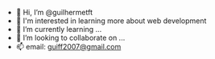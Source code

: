 - 👋 Hi, I’m @guilhermetft
- 👀 I'm interested in learning more about web development 
- 🌱 I’m currently learning ...
- 💞️ I’m looking to collaborate on ...
- 📫 email: guiff2007@gmail.com
<!---
guilhermetft/guilhermetft is a ✨ special ✨ repository because its `README.md` (this file) appears on your GitHub profile.
You can click the Preview link to take a look at your changes.
--->
